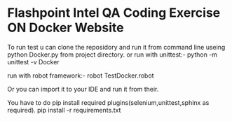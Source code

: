 # Flashpoint Intel QA Coding Exercise ON Docker Website

To run test u can  clone the reposidory  and run it from command line useing python Docker.py
from project directory.
or
run with unittest:- python -m unittest -v Docker

run with robot framework:- robot TestDocker.robot 



Or you can import it to your  IDE and run it from their.

You have to do pip install required plugins(selenium,unittest,sphinx as required).
pip install -r requirements.txt
